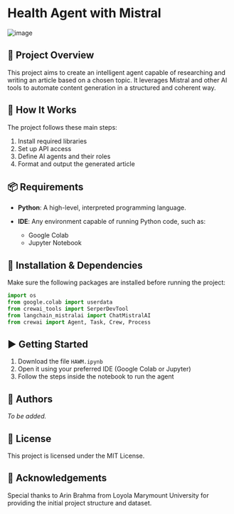 # Health Agent with Mistral

![image](https://github.com/user-attachments/assets/361c5db8-6bac-49db-bb54-8b390c859f1a)

## 🧠 Project Overview

This project aims to create an intelligent agent capable of researching and writing an article based on a chosen topic. It leverages Mistral and other AI tools to automate content generation in a structured and coherent way.

## 🚀 How It Works

The project follows these main steps:

1. Install required libraries
2. Set up API access
3. Define AI agents and their roles
4. Format and output the generated article

## 📦 Requirements

* **Python**: A high-level, interpreted programming language.
* **IDE**: Any environment capable of running Python code, such as:

  * Google Colab
  * Jupyter Notebook

## 🔧 Installation & Dependencies

Make sure the following packages are installed before running the project:

```python
import os
from google.colab import userdata
from crewai_tools import SerperDevTool
from langchain_mistralai import ChatMistralAI
from crewai import Agent, Task, Crew, Process
```

## ▶️ Getting Started

1. Download the file `HAWM.ipynb`
2. Open it using your preferred IDE (Google Colab or Jupyter)
3. Follow the steps inside the notebook to run the agent

## 👥 Authors

*To be added.*

## 📄 License

This project is licensed under the MIT License.

## 🙏 Acknowledgements

Special thanks to Arin Brahma from Loyola Marymount University for providing the initial project structure and dataset.
